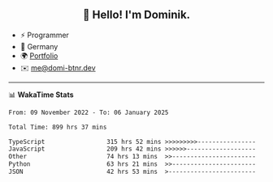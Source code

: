 <h2 align="center">👋 Hello! I'm Dominik.</h2>

- ⚡ Programmer
- 📍 Germany
- 🌍 [Portfolio](https://domi-btnr.dev)
- ✉️ [me@domi-btnr.dev](mailto://me@domi-btnr.dev)

---
📊 **WakaTime Stats**
<!--START_SECTION:waka-->

```txt
From: 09 November 2022 - To: 06 January 2025

Total Time: 899 hrs 37 mins

TypeScript                 315 hrs 52 mins >>>>>>>>>----------------   35.11 %
JavaScript                 209 hrs 42 mins >>>>>>-------------------   23.31 %
Other                      74 hrs 13 mins  >>-----------------------   08.25 %
Python                     63 hrs 21 mins  >>-----------------------   07.04 %
JSON                       42 hrs 53 mins  >------------------------   04.77 %
```

<!--END_SECTION:waka-->
